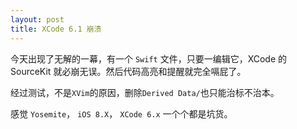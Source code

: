 ```yaml
---
layout: post
title: XCode 6.1 崩溃
---
```


今天出现了无解的一幕，有一个 `Swift` 文件，只要一编辑它，XCode 的 SourceKit 就必崩无误。然后代码高亮和提醒就完全嗝屁了。

经过测试，不是`XVim`的原因，删除`Derived Data/`也只能治标不治本。

感觉 `Yosemite`， `iOS 8.X`， `XCode 6.x` 一个个都是坑货。